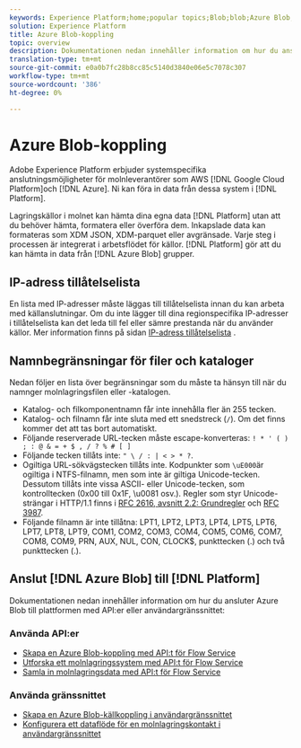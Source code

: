 ```yaml
---
keywords: Experience Platform;home;popular topics;Blob;blob;Azure Blob;azure blob
solution: Experience Platform
title: Azure Blob-koppling
topic: overview
description: Dokumentationen nedan innehåller information om hur du ansluter Azure Blob till plattformen med API:er eller användargränssnittet.
translation-type: tm+mt
source-git-commit: e0a0b7fc28b8cc85c5140d3840e06e5c7078c307
workflow-type: tm+mt
source-wordcount: '386'
ht-degree: 0%

---
```



# Azure Blob-koppling

Adobe Experience Platform erbjuder systemspecifika anslutningsmöjligheter för molnleverantörer som AWS [!DNL Google Cloud Platform]och [!DNL Azure]. Ni kan föra in data från dessa system i [!DNL Platform].

Lagringskällor i molnet kan hämta dina egna data [!DNL Platform] utan att du behöver hämta, formatera eller överföra dem. Inkapslade data kan formateras som XDM JSON, XDM-parquet eller avgränsade. Varje steg i processen är integrerat i arbetsflödet för källor. [!DNL Platform] gör att du kan hämta in data från [!DNL Azure Blob] grupper.

## IP-adress tillåtelselista

En lista med IP-adresser måste läggas till tillåtelselista innan du kan arbeta med källanslutningar. Om du inte lägger till dina regionspecifika IP-adresser i tillåtelselista kan det leda till fel eller sämre prestanda när du använder källor. Mer information finns på sidan [IP-adress tillåtelselista](../../ip-address-allow-list.md) .

## Namnbegränsningar för filer och kataloger

Nedan följer en lista över begränsningar som du måste ta hänsyn till när du namnger molnlagringsfilen eller -katalogen.

- Katalog- och filkomponentnamn får inte innehålla fler än 255 tecken.
- Katalog- och filnamn får inte sluta med ett snedstreck (`/`). Om det finns kommer det att tas bort automatiskt.
- Följande reserverade URL-tecken måste escape-konverteras: `! * ' ( ) ; : @ & = + $ , / ? % # [ ]`
- Följande tecken tillåts inte: `" \ / : | < > * ?`.
- Ogiltiga URL-sökvägstecken tillåts inte. Kodpunkter som `\uE000`är ogiltiga i NTFS-filnamn, men som inte är giltiga Unicode-tecken. Dessutom tillåts inte vissa ASCII- eller Unicode-tecken, som kontrolltecken (0x00 till 0x1F, \u0081 osv.). Regler som styr Unicode-strängar i HTTP/1.1 finns i [RFC 2616, avsnitt 2.2: Grundregler](https://www.ietf.org/rfc/rfc2616.txt) och [RFC 3987](https://www.ietf.org/rfc/rfc3987.txt).
- Följande filnamn är inte tillåtna: LPT1, LPT2, LPT3, LPT4, LPT5, LPT6, LPT7, LPT8, LPT9, COM1, COM2, COM3, COM4, COM5, COM6, COM7, COM8, COM9, PRN, AUX, NUL, CON, CLOCK$, punkttecken (.) och två punkttecken (.).

## Anslut [!DNL Azure Blob] till [!DNL Platform]

Dokumentationen nedan innehåller information om hur du ansluter Azure Blob till plattformen med API:er eller användargränssnittet:

### Använda API:er

- [Skapa en Azure Blob-koppling med API:t för Flow Service](../../tutorials/api/create/cloud-storage/blob.md)
- [Utforska ett molnlagringssystem med API:t för Flow Service](../../tutorials/api/explore/cloud-storage.md)
- [Samla in molnlagringsdata med API:t för Flow Service](../../tutorials/api/collect/cloud-storage.md)

### Använda gränssnittet

- [Skapa en Azure Blob-källkoppling i användargränssnittet](../../tutorials/ui/create/cloud-storage/blob.md)
- [Konfigurera ett dataflöde för en molnlagringskontakt i användargränssnittet](../../tutorials/ui/dataflow/batch/cloud-storage.md)